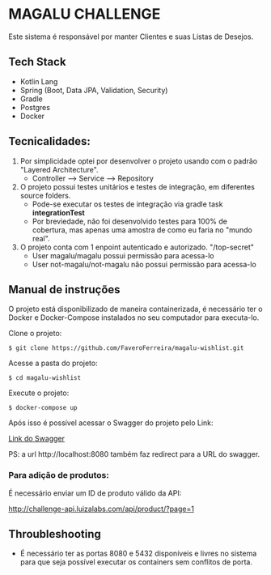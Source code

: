 # MAGALU CHALLENGE

Este sistema é responsável por manter Clientes e suas Listas de Desejos.

## Tech Stack

 - Kotlin Lang
 - Spring (Boot, Data JPA, Validation, Security)
 - Gradle
 - Postgres
 - Docker

## Tecnicalidades:

1. Por simplicidade optei por desenvolver o projeto usando com o padrão "Layered Architecture".
    - Controller --> Service --> Repository
2. O projeto possui testes unitários e testes de integração, em diferentes source folders.
    - Pode-se executar os testes de integração via gradle task **integrationTest**
    - Por breviedade, não foi desenvolvido testes para 100% de cobertura, mas apenas uma amostra de como eu faria no "mundo real".
3. O projeto conta com 1 enpoint autenticado e autorizado. "/top-secret"
    - User magalu/magalu possui permissão para acessa-lo
    - User not-magalu/not-magalu não possui permissão para acessa-lo

## Manual de instruções

O projeto está disponibilizado de maneira containerizada, é necessário ter o 
Docker e Docker-Compose instalados no seu computador para executa-lo.

Clone o projeto:
```
$ git clone https://github.com/FaveroFerreira/magalu-wishlist.git
```

Acesse a pasta do projeto:
```
$ cd magalu-wishlist
```

Execute o projeto:
```
$ docker-compose up
```

Após isso é possível acessar o Swagger do projeto pelo Link:

[Link do Swagger](http://localhost:8080/swagger-ui.html)

PS: a url http://localhost:8080 também faz redirect para a URL do swagger.

### Para adição de produtos:

É necessário enviar um ID de produto válido da API:

http://challenge-api.luizalabs.com/api/product/?page=1

## Throubleshooting

- É necessário ter as portas 8080 e 5432 disponíveis e livres no sistema para que seja possível
executar os containers sem conflitos de porta.

